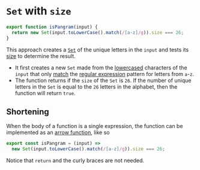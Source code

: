 # `Set` with `size`

```javascript
export function isPangram(input) {
  return new Set(input.toLowerCase().match(/[a-z]/g)).size === 26;
}
```

This approach creates a [`Set`][set] of the unique letters in the `input` and tests its [size][size] to determine the result.

- It first creates a new `Set` made from the [lowercased][tolowercase] characters of the `input`
  that only [match][match] the [regular expression][regex] pattern for letters from `a`-`z`.
- The function returns if the `size` of the `Set` is `26`.
  If the number of unique letters in the `Set` is equal to the `26` letters in the alphabet, then the function will return `true`.

## Shortening

When the body of a function is a single expression, the function can be implemented as an [arrow function][arrow-function], like so

```javascript
export const isPangram = (input) =>
  new Set(input.toLowerCase().match(/[a-z]/g)).size === 26;
```

Notice that `return` and the curly braces are not needed.

[set]: https://developer.mozilla.org/en-US/docs/Web/JavaScript/Reference/Global_Objects/Set
[size]: https://developer.mozilla.org/en-US/docs/Web/JavaScript/Reference/Global_Objects/Set/size
[tolowercase]: https://developer.mozilla.org/en-US/docs/Web/JavaScript/Reference/Global_Objects/String/toLowerCase
[match]: https://developer.mozilla.org/en-US/docs/Web/JavaScript/Reference/Global_Objects/String/match
[regex]: https://developer.mozilla.org/en-US/docs/Web/JavaScript/Guide/Regular_Expressions
[arrow-function]: https://developer.mozilla.org/en-US/docs/Web/JavaScript/Reference/Functions/Arrow_functions
